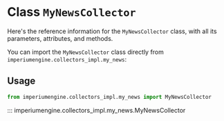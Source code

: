 # Class `MyNewsCollector`

Here's the reference information for the `MyNewsCollector` class, with all its parameters, attributes, and methods.

You can import the `MyNewsCollector` class directly from `imperiumengine.collectors_impl.my_news`:

## Usage

```python
from imperiumengine.collectors_impl.my_news import MyNewsCollector
```

::: imperiumengine.collectors_impl.my_news.MyNewsCollector
